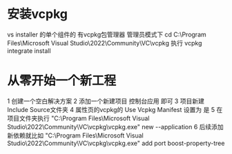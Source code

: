 # 安装vcpkg
vs installer 的单个组件的 有vcpkg包管理器
管理员模式下 cd C:\Program Files\Microsoft Visual Studio\2022\Community\VC\vcpkg
执行 vcpkg integrate install
# 从零开始一个新工程
1 创建一个空白解决方案
2 添加一个新建项目 控制台应用 即可
3 项目新建 Include Source文件夹
4 属性页的vcpkg的 Use Vcpkg Manifest 设置为 是
5 在项目文件夹执行 "C:\Program Files\Microsoft Visual Studio\2022\Community\VC\vcpkg\vcpkg.exe" new --application
6 后续添加新依赖就比如 "C:\Program Files\Microsoft Visual Studio\2022\Community\VC\vcpkg\vcpkg.exe" add port boost-property-tree
